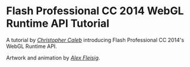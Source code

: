 Flash Professional CC 2014 WebGL Runtime API Tutorial
=====================================================

A tutorial by *[Christopher Caleb](http://www.yeahbutisitflash.com/?page_id=2)* introducing Flash Professional CC 2014's WebGL Runtime API.

Artwork and animation by *[Alex Fleisig](http://www.alexfleisig.com/)*.
